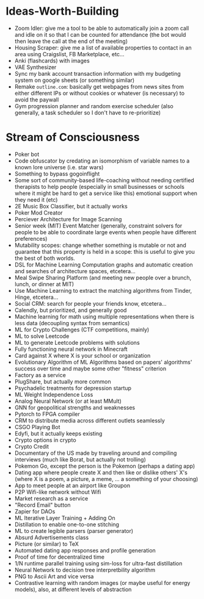 # Ideas-Worth-Building
- Zoom Idler: give me a tool to be able to automatically join a zoom call and idle on it so that I can be counted for attendance (the bot would then leave the call at the end of the meeting)
- Housing Scraper: give me a list of available properties to contact in an area using Craigslist, FB Marketplace, etc...
- Anki (flashcards) with images
- VAE Synthesizer
- Sync my bank account transaction information with my budgeting system on google sheets (or something similar)
- Remake `outline.com`: basically get webpages from news sites from either different IPs or without cookies or whatever (is necessary) to avoid the paywall
- Gym progression planner and random exercise scheduler (also generally, a task scheduler so I don't have to re-prioritize)

# Stream of Consciousness
- Poker bot
- Code obfuscator by credating an isomorphism of variable names to a known lore universe (i.e. star wars)
- Something to bypass gogoinflight
- Some sort of community-based life-coaching without needing certified therapists to help people (especially in small businesses or schools where it might be hard to get a service like this) emotional support when they need it (etc)
- 2E Music Box Classifier, but it actually works
- Poker Mod Creator
- Perciever Architecture for Image Scanning
- Senior week (MIT) Event Matcher (generally, constraint solvers for people to be able to coordinate large events when people have different preferences)
- Mutability scopes: change whether something is mutable or not and guarantee that this property is held in a scope: this is useful to give you the best of both worlds.
- DSL for Machine Learning Computation graphs and automatic creation and searches of architecture spaces, etcetera...
- Meal Swipe Sharing Platform (and meeting new people over a brunch, lunch, or dinner at MIT)
- Use Machine Learning to extract the matching algorithms from Tinder, Hinge, etcetera...
- Social CRM: search for people your friends know, etcetera...
- Calendly, but prioritized, and generally good
- Machine learning for math using multiple representations when there is less data (decoupling syntax from semantics)
- ML for Crypto Challenges (CTF competitions, mainly)
- ML to solve Leetcode
- ML to generate Leetcode problems with solutions
- Fully functioning neural network in Minecraft
- Card against X where X is your school or organization
- Evolutionary Algorithm of ML Algorithms based on papers' algorithms' success over time and maybe some other "fitness" criterion
- Factory as a service
- PlugShare, but actually more common
- Psychadelic treatments for depression startup
- ML Weight Independence Loss
- Analog Neural Network (or at least MMult)
- GNN for geopolitical strengths and weaknesses
- Pytorch to FPGA compiler
- CRM to distribute media across different outlets seamlessly
- CSGO Playing Bot
- Edyfi, but it actually keeps existing
- Crypto options in crypto
- Crypto Credit
- Documentary of the US made by traveling around and compiling interviews (much like Borat, but actually not trolling)
- Pokemon Go, except the person is the Pokemon (perhaps a dating app)
- Dating app where people create X and then like or dislike others' X's (where X is a poem, a picture, a meme, ... a something of your choosing)
- App to meet people at an airport like Groupon
- P2P Wifi-like network without Wifi
- Market research as a service
- "Record Email" button
- Zapier for DAOs
- ML Iterative Layer Training + Adding On
- Distillation to enable one-to-one stitching
- ML to create legible parsers (parser generator)
- Absurd Advertisements class
- Picture (or similar) to TeX
- Automated dating app responses and profile generation
- Proof of time for decentralized time
- 1/N runtime parallel training using sim-loss for ultra-fast distillation
- Neural Network to decision tree interpretbility algorithm
- PNG to Ascii Art and vice versa
- Contrastive learning with random images (or maybe useful for energy models), also, at different levels of abstraction
